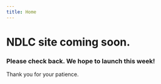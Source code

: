```yaml
---
title: Home
---
```


# NDLC site coming soon.

### Please check back. We hope to launch this week!
   
Thank you for your patience.